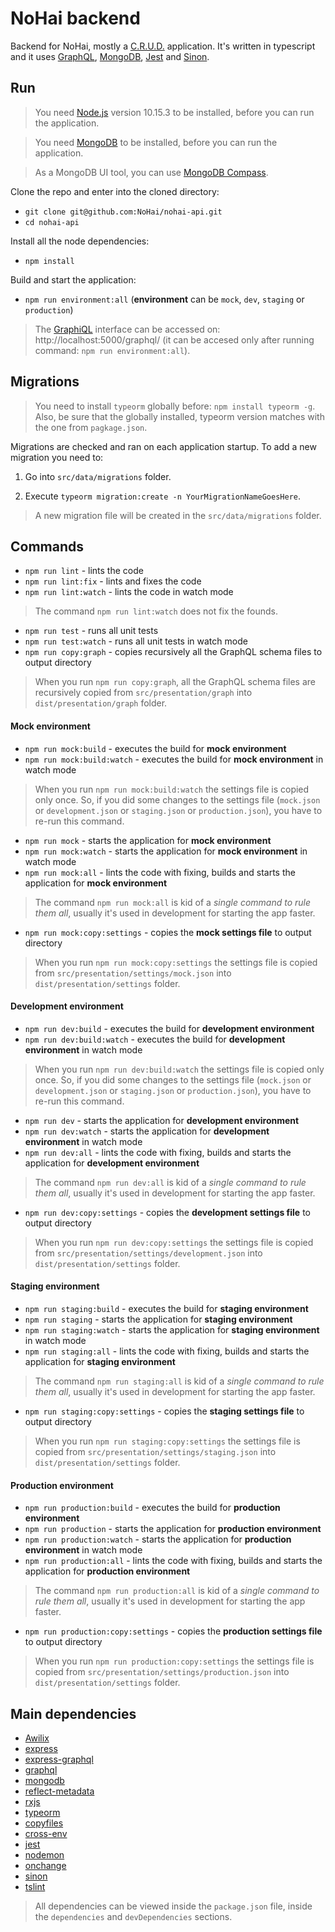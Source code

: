 # NoHai backend
Backend for NoHai, mostly a [C.R.U.D.](https://en.wikipedia.org/wiki/Create,_read,_update_and_delete) application. It's written in typescript and it uses [GraphQL](https://graphql.org/), [MongoDB](https://www.mongodb.com/), [Jest](https://jestjs.io/) and [Sinon](https://sinonjs.org/).  

## Run
> You need [Node.js](https://nodejs.org/en/) version 10.15.3 to be installed, before you can run the application.

> You need [MongoDB](https://www.mongodb.com/) to be installed, before you can run the application.

> As a MongoDB UI tool, you can use [MongoDB Compass](https://www.mongodb.com/products/compass).

Clone the repo and enter into the cloned directory:

* `git clone git@github.com:NoHai/nohai-api.git`
* `cd nohai-api`

Install all the node dependencies:

* `npm install`

Build and start the application:

* `npm run environment:all` (**environment** can be `mock`, `dev`, `staging` or `production`)

> The [GraphiQL](https://github.com/graphql/graphiql) interface can be accessed on: http://localhost:5000/graphql/ (it can be accesed only after running command: `npm run environment:all`).

## Migrations

> You need to install `typeorm` globally before: `npm install typeorm -g`.
Also, be sure that the globally installed, typeorm version matches with the 
one from `pagkage.json`.

Migrations are checked and ran on each application startup. To add a 
new migration you need to:
1. Go into `src/data/migrations` folder. 

2. Execute `typeorm migration:create -n YourMigrationNameGoesHere`. 

> A new migration file will be created in the `src/data/migrations` folder.

## Commands
* `npm run lint` - lints the code
* `npm run lint:fix` - lints and fixes the code
* `npm run lint:watch` - lints the code in watch mode

> The command `npm run lint:watch` does not fix the founds.

* `npm run test` - runs all unit tests
* `npm run test:watch` - runs all unit tests in watch mode
* `npm run copy:graph` - copies recursively all the GraphQL schema files to output directory

> When you run `npm run copy:graph`, all the GraphQL schema files are recursively copied from `src/presentation/graph` into `dist/presentation/graph` folder.

#### Mock environment
* `npm run mock:build` - executes the build for **mock environment**
* `npm run mock:build:watch` - executes the build for **mock environment** in watch mode

> When you run `npm run mock:build:watch` the settings file is copied only once. So, if you did some changes to the settings file (`mock.json` or `development.json` or `staging.json` or `production.json`), you have to re-run this command.

* `npm run mock` - starts the application for **mock environment**
* `npm run mock:watch` - starts the application for **mock environment** in watch mode
* `npm run mock:all` - lints the code with fixing, builds and starts the application for **mock environment**

> The command `npm run mock:all` is kid of a *single command to rule them all*, usually it's used in development for starting the app faster.

* `npm run mock:copy:settings` - copies the **mock settings file** to output directory

> When you run `npm run mock:copy:settings` the settings file is copied from `src/presentation/settings/mock.json` into `dist/presentation/settings` folder.

#### Development environment
* `npm run dev:build` - executes the build for **development environment**
* `npm run dev:build:watch` - executes the build for **development environment** in watch mode

> When you run `npm run dev:build:watch` the settings file is copied only once. So, if you did some changes to the settings file (`mock.json` or `development.json` or `staging.json` or `production.json`), you have to re-run this command.

* `npm run dev` - starts the application for **development environment**
* `npm run dev:watch` - starts the application for **development environment** in watch mode
* `npm run dev:all` - lints the code with fixing, builds and starts the application for **development environment**

> The command `npm run dev:all` is kid of a *single command to rule them all*, usually it's used in development for starting the app faster.

* `npm run dev:copy:settings` - copies the **development settings file** to output directory 

> When you run `npm run dev:copy:settings` the settings file is copied from `src/presentation/settings/development.json` into `dist/presentation/settings` folder.

#### Staging environment
* `npm run staging:build` - executes the build for **staging environment**
* `npm run staging` - starts the application for **staging environment**
* `npm run staging:watch` - starts the application for **staging environment** in watch mode
* `npm run staging:all` - lints the code with fixing, builds and starts the application for **staging environment**

> The command `npm run staging:all` is kid of a *single command to rule them all*, usually it's used in development for starting the app faster.

* `npm run staging:copy:settings` - copies the **staging settings file** to output directory

> When you run `npm run staging:copy:settings` the settings file is copied from `src/presentation/settings/staging.json` into `dist/presentation/settings` folder.

#### Production environment
* `npm run production:build` - executes the build for **production environment**
* `npm run production` - starts the application for **production environment**
* `npm run production:watch` - starts the application for **production environment** in watch mode
* `npm run production:all` - lints the code with fixing, builds and starts the application for **production environment**

> The command `npm run production:all` is kid of a *single command to rule them all*, usually it's used in development for starting the app faster.

* `npm run production:copy:settings` - copies the **production settings file** to output directory

> When you run `npm run production:copy:settings` the settings file is copied from `src/presentation/settings/production.json` into `dist/presentation/settings` folder.

## Main dependencies
* [Awilix](https://github.com/jeffijoe/awilix#readme)
* [express](https://expressjs.com/)
* [express-graphql](https://github.com/graphql/express-graphql)
* [graphql](https://github.com/graphql/graphql-js)
* [mongodb](https://github.com/mongodb/node-mongodb-native)
* [reflect-metadata](https://rbuckton.github.io/reflect-metadata/)
* [rxjs](https://rxjs.dev/)
* [typeorm](https://typeorm.io/#/)
* [copyfiles](https://github.com/calvinmetcalf/copyfiles#readme)
* [cross-env](https://github.com/kentcdodds/cross-env#readme)
* [jest](https://jestjs.io/)
* [nodemon](https://nodemon.io/)
* [onchange](https://github.com/Qard/onchange)
* [sinon](https://sinonjs.org/)
* [tslint](https://palantir.github.io/tslint/)

> All dependencies can be viewed inside the `package.json` file, inside the `dependencies` and `devDependencies` sections.
